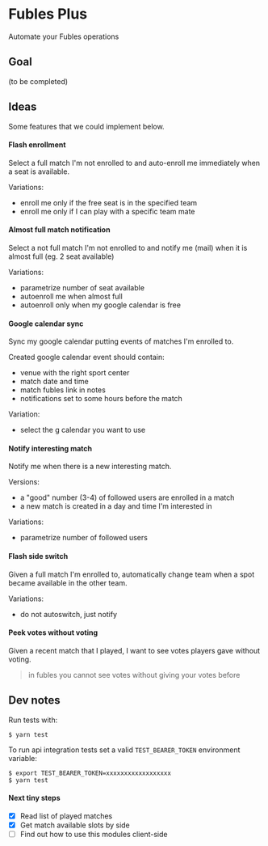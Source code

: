 # Fubles Plus
Automate your Fubles operations

## Goal

(to be completed)

## Ideas

Some features that we could implement below.

#### Flash enrollment

Select a full match I'm not enrolled to and auto-enroll me immediately when a seat is available.

Variations:
- enroll me only if the free seat is in the specified team
- enroll me only if I can play with a specific team mate

#### Almost full match notification

Select a not full match I'm not enrolled to and notify me (mail) when it is almost full (eg. 2 seat available)

Variations:
- parametrize number of seat available
- autoenroll me when almost full
- autoenroll only when my google calendar is free

#### Google calendar sync

Sync my google calendar putting events of matches I'm enrolled to.

Created google calendar event should contain:
- venue with the right sport center
- match date and time
- match fubles link in notes
- notifications set to some hours before the match

Variation:
- select the g calendar you want to use

#### Notify interesting match

Notify me when there is a new interesting match.

Versions:
- a "good" number (3-4) of followed users are enrolled in a match
- a new match is created in a day and time I'm interested in

Variations:
- parametrize number of followed users

#### Flash side switch

Given a full match I'm enrolled to, automatically change team when a spot became available in the other team.

Variations:
- do not autoswitch, just notify

#### Peek votes without voting

Given a recent match that I played, I want to see votes players gave without voting.

> in fubles you cannot see votes without giving your votes before

## Dev notes

Run tests with:
```
$ yarn test
```

To run api integration tests set a valid `TEST_BEARER_TOKEN` environment variable:

```
$ export TEST_BEARER_TOKEN=xxxxxxxxxxxxxxxxxx
$ yarn test
```

#### Next tiny steps

- [x] Read list of played matches
- [x] Get match available slots by side
- [ ] Find out how to use this modules client-side
